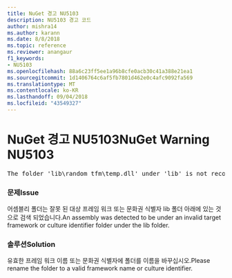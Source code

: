 ```yaml
---
title: NuGet 경고 NU5103
description: NU5103 경고 코드
author: mishra14
ms.author: karann
ms.date: 8/8/2018
ms.topic: reference
ms.reviewer: anangaur
f1_keywords:
- NU5103
ms.openlocfilehash: 88a6c23ff5ee1a96b8cfe0acb30c41a388e21ea1
ms.sourcegitcommit: 1d1406764c6af5fb7801d462e0c4afc9092fa569
ms.translationtype: MT
ms.contentlocale: ko-KR
ms.lasthandoff: 09/04/2018
ms.locfileid: "43549327"
---
```

# <a name="nuget-warning-nu5103"></a><span data-ttu-id="a8d19-103">NuGet 경고 NU5103</span><span class="sxs-lookup"><span data-stu-id="a8d19-103">NuGet Warning NU5103</span></span>
<pre>The folder 'lib\random_tfm\temp.dll' under 'lib' is not recognized as a valid framework name or a supported culture identifier. Rename it to a valid framework name or culture identifier.</pre>

### <a name="issue"></a><span data-ttu-id="a8d19-104">문제</span><span class="sxs-lookup"><span data-stu-id="a8d19-104">Issue</span></span>

<span data-ttu-id="a8d19-105">어셈블리 폴더는 잘못 된 대상 프레임 워크 또는 문화권 식별자 lib 폴더 아래에 있는 것으로 검색 되었습니다.</span><span class="sxs-lookup"><span data-stu-id="a8d19-105">An assembly was detected to be under an invalid target framework or culture identifier folder under the lib folder.</span></span>


### <a name="solution"></a><span data-ttu-id="a8d19-106">솔루션</span><span class="sxs-lookup"><span data-stu-id="a8d19-106">Solution</span></span>

<span data-ttu-id="a8d19-107">유효한 프레임 워크 이름 또는 문화권 식별자에 폴더를 이름을 바꾸십시오.</span><span class="sxs-lookup"><span data-stu-id="a8d19-107">Please rename the folder to a valid framework name or culture identifier.</span></span>

